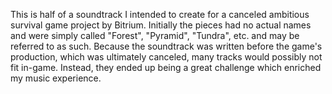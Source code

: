 This is half of a soundtrack I intended to create for a canceled ambitious survival game project by Bitrium. Initially the pieces had no actual names and were simply called "Forest", "Pyramid", "Tundra", etc. and may be referred to as such. Because the soundtrack was written before the game's production, which was ultimately canceled, many tracks would possibly not fit in-game. Instead, they ended up being a great challenge which enriched my music experience.
